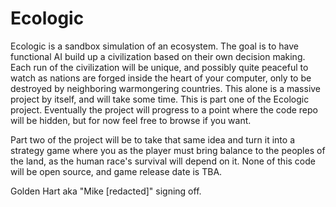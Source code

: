 # Ecologic

Ecologic is a sandbox simulation of an ecosystem. The goal is to have functional AI build up a civilization based on their own decision making. Each run of the civilization will be unique, and possibly quite peaceful to watch as nations are forged inside the heart of your computer, only to be destroyed by neighboring warmongering countries.
This alone is a massive project by itself, and will take some time. This is part one of the Ecologic project. Eventually the project will progress to a point where the code repo will be hidden, but for now feel free to browse if you want.

Part two of the project will be to take that same idea and turn it into a strategy game where you as the player must bring balance to the peoples of the land, as the human race's survival will depend on it. None of this code will be open source, and game release date is TBA.

Golden Hart aka "Mike [redacted]" signing off.

